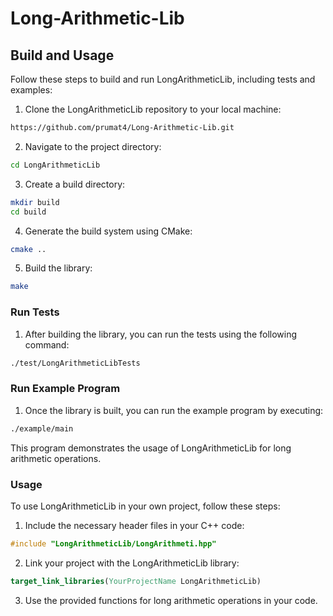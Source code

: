 # Long-Arithmetic-Lib

## Build and Usage

Follow these steps to build and run LongArithmeticLib, including tests and examples:

1. Clone the LongArithmeticLib repository to your local machine:
```bash
https://github.com/prumat4/Long-Arithmetic-Lib.git
```

2. Navigate to the project directory:
```bash 
cd LongArithmeticLib
```

3. Create a build directory:
```bash
mkdir build
cd build
```
   
4. Generate the build system using CMake:
```bash
cmake ..
```

5. Build the library:
```bash
make
```
   
### Run Tests

1. After building the library, you can run the tests using the following command:
```bash
./test/LongArithmeticLibTests
```
   
### Run Example Program

1. Once the library is built, you can run the example program by executing:
```bash
./example/main
```
   This program demonstrates the usage of LongArithmeticLib for long arithmetic operations.

### Usage

To use LongArithmeticLib in your own project, follow these steps:

1. Include the necessary header files in your C++ code:
```c++
#include "LongArithmeticLib/LongArithmeti.hpp"
```

2. Link your project with the LongArithmeticLib library:
```cmake
target_link_libraries(YourProjectName LongArithmeticLib)
```

3. Use the provided functions for long arithmetic operations in your code.
